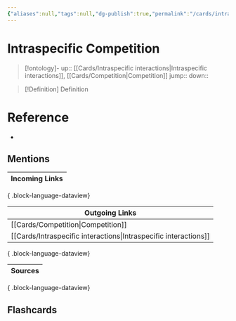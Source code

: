 ```yaml
---
{"aliases":null,"tags":null,"dg-publish":true,"permalink":"/cards/intraspecific-competition/","dgPassFrontmatter":true}
---
```


# Intraspecific Competition

> [!ontology]-
> up:: [[Cards/Intraspecific interactions\|Intraspecific interactions]], [[Cards/Competition\|Competition]]
> jump:: 
> down:: 

> [!Definition] Definition

# Reference

- 

## Mentions

| Incoming Links |
| -------------- |

{ .block-language-dataview}

| Outgoing Links                                                      |
| ------------------------------------------------------------------- |
| [[Cards/Competition\|Competition]]                               |
| [[Cards/Intraspecific interactions\|Intraspecific interactions]] |

{ .block-language-dataview}

| Sources |
| ------- |

{ .block-language-dataview}

## Flashcards